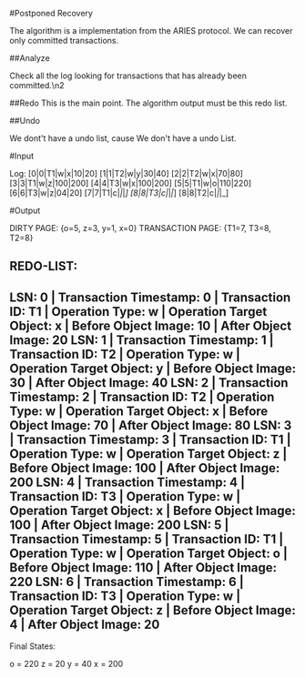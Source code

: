 #Postponed Recovery

The algorithm is a implementation from the ARIES protocol. We can recover only committed transactions.

##Analyze

Check all the log looking for transactions that has already been committed.\n2

##Redo
This is the main point. The algorithm output must be this redo list.

##Undo

We dont't have a undo list, cause We don't have a undo List.

#Input

Log:
[0|0|T1|w|x|10|20]
[1|1|T2|w|y|30|40]
[2|2|T2|w|x|70|80]
[3|3|T1|w|z|100|200] 
[4|4|T3|w|x|100|200]
[5|5|T1|w|o|110|220]
[6|6|T3|w|z|04|20]
[7|7|T1|c|_|_|_]
[8|8|T3|c|_|_|_]
[8|8|T2|c|_|_|_]

#Output

DIRTY PAGE: 
{o=5, z=3, y=1, x=0}
TRANSACTION PAGE: 
{T1=7, T3=8, T2=8}


REDO-LIST:
------------------------
LSN: 0 | Transaction Timestamp: 0 | Transaction ID: T1 | Operation Type: w | Operation Target Object: x | Before Object Image: 10 | After Object Image: 20
LSN: 1 | Transaction Timestamp: 1 | Transaction ID: T2 | Operation Type: w | Operation Target Object: y | Before Object Image: 30 | After Object Image: 40
LSN: 2 | Transaction Timestamp: 2 | Transaction ID: T2 | Operation Type: w | Operation Target Object: x | Before Object Image: 70 | After Object Image: 80
LSN: 3 | Transaction Timestamp: 3 | Transaction ID: T1 | Operation Type: w | Operation Target Object: z | Before Object Image: 100 | After Object Image: 200
LSN: 4 | Transaction Timestamp: 4 | Transaction ID: T3 | Operation Type: w | Operation Target Object: x | Before Object Image: 100 | After Object Image: 200
LSN: 5 | Transaction Timestamp: 5 | Transaction ID: T1 | Operation Type: w | Operation Target Object: o | Before Object Image: 110 | After Object Image: 220
LSN: 6 | Transaction Timestamp: 6 | Transaction ID: T3 | Operation Type: w | Operation Target Object: z | Before Object Image: 4 | After Object Image: 20
------------------------

Final States:

o = 220
z = 20
y = 40
x = 200